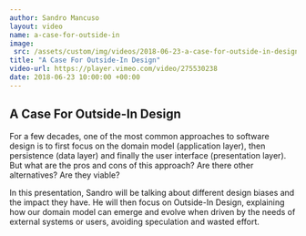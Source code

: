 ```yaml
---
author: Sandro Mancuso
layout: video
name: a-case-for-outside-in
image:
 src: /assets/custom/img/videos/2018-06-23-a-case-for-outside-in-design.png
title: "A Case For Outside-In Design"
video-url: https://player.vimeo.com/video/275530238
date: 2018-06-23 10:00:00 +00:00
---
```


## A Case For Outside-In Design

For a few decades, one of the most common approaches to software design is to first focus on the domain model (application layer), then persistence (data layer) and finally the user interface (presentation layer). But what are the pros and cons of this approach? Are there other alternatives? Are they viable?

In this presentation, Sandro will be talking about different design biases and the impact they have. He will then focus on Outside-In Design, explaining how our domain model can emerge and evolve when driven by the needs of external systems or users, avoiding speculation and wasted effort.

